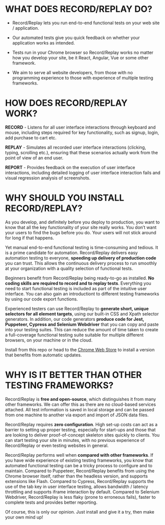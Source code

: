 # WHAT DOES RECORD/REPLAY DO?

* Record/Replay lets you run end-to-end functional tests on your web site / application.

* Our automated tests give you quick feedback on whether your application works as intended. 

* Tests run in your Chrome browser so Record/Replay works no matter how you develop your site, be it React, Angular, Vue or some other framework.

* We aim to serve all website developers, from those with no programming experience to those with experience of multiple testing frameworks. 

# HOW DOES RECORD/REPLAY WORK? 

__RECORD__ - Listens for all user interface interactions through keyboard and mouse, including steps required for key functionality, such as signup, login, add purchase to cart etc.

__REPLAY__ - Simulates all recorded user interface interactions (clicking, typing, scrolling etc.), ensuring that these scenarios actually work from the point of view of an end user.

__REPORT__ - Provides feedback on the execution of user interface interactions, including detailed logging of user interface interaction fails and visual regression analysis of screenshots.

# WHY SHOULD YOU INSTALL RECORD/REPLAY?

As you develop, and definitely before you deploy to production, you want to know that all the key functionality of your site really works.
You don’t want your users to find the bugs before you do. Your users will not stick around for long if that happens. 

Yet manual end-to-end functional testing is time-consuming and tedious. It is a prime candidate for automation. 
Record/Replay delivers easy automation testing to everyone, __speeding up delivery of production code__ you can trust.
This allows the continuous delivery process to run smoothly at your organization with a quality selection of functional tests.

Beginners benefit from Record/Replay being ready-to-go as installed. __No coding skills are required to record and to replay tests__. 
Everything you need to start functional testing is included as part of the intuitive user interface.
You can also gain an introductiont to different testing frameworks by using our code export functions.

Experienced testers can use Record/Replay to __generate short, unique selectors for all element targets__, using our built-in CSS and Xpath selector generators.
In addition, our code generators __produce code for Jest, Puppeteer, Cypress and Selenium Webdriver__ that you can copy and paste into your testing suites.
This can reduce the amount of time taken to create a full-coverage functional testing suite suitable for multiple different browsers, on your machine or in the cloud.

Install from this repo or head to the [Chrome Web Store](http://example.com) to install a version that benefits from automatic updates.

# WHY IS IT BETTER THAN OTHER TESTING FRAMEWORKS?

Record/Replay is __free and open-source__, which distinguishes it from many other frameworks. We can offer this as there are no cloud-based services attached. 
All test information is saved in local storage and can be passed from one machine to another via export and import of JSON data files.

Record/Replay requires __zero configuration__. High set-up costs can act as a barrier to setting up proper testing, especially for start-ups and those 
that are looking to deliver proof-of-concept skeleton sites quickly to clients. You can start testing your site in minutes, with no previous experience of 
Record/Replay or even testing websites in general.

Record/Replay performs well when __compared with other frameworks__. 
If you have wide experience of existing testing frameworks, you know that automated functional testing can be a tricky process to configure and to maintain. 
Compared to Puppeteer, Record/Replay benefits from using the Chrome browser itself, rather than the headless version, and supports extensions like Flash.
Compared to Cypress, Record/Replay supports the use of the tab key in user interface testing, allows bandwidth / latency throttling and supports iframe interaction by default.
Compared to Selenium Webdriver, Record/Replay is less flaky (prone to erroneous fails), faster to complete tests and provides better reporting.

Of course, this is only our opinion. Just install and give it a try, then make your own mind up!